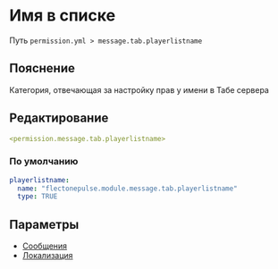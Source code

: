 # Имя в списке
Путь `permission.yml > message.tab.playerlistname`

## Пояснение
Категория, отвечающая за настройку прав у имени в Табе сервера

## Редактирование
```yaml
<permission.message.tab.playerlistname>
```

### По умолчанию
```yaml
playerlistname:
  name: "flectonepulse.module.message.tab.playerlistname"
  type: TRUE
```

## Параметры

- [Сообщения](/docs/message/tab/playerlistname/)
- [Локализация](/docs/localizations/ru_ru/message/tab/playerlistname/)

<!--@include: @/parts/permission/permissionTier3.md-->

